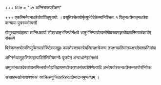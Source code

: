 +++
title = "५५ अग्निचक्रपरीक्षण"

+++
एकस्मिनैवनक्षत्रेत्रोर्वापितृपुत्रयोः । प्रसूतिश्चेत्तयोर्मृत्युर्भवेदेकेस्यनिश्चितः १ पितृनक्षत्रेमातृनक्षत्रेवा कन्याया पुत्रस्यवोत्पत्तौ

गोमुखप्रसवंकृत्वा शान्तिःकार्या सोदरभ्रातृभगिन्योर्नक्षत्रे भ्रातुर्भगिन्यावोत्पत्तौगोप्रसवमकृत्वैवशान्तिमात्रंकार्यम् संकल्पे

पित्रेकनक्षत्रोत्पत्तिसूचितसर्वारिष्टेत्याद्यूहः कलशेरक्तवस्त्रेयस्मिन्नक्षत्रेजन्म तन्नक्षत्रप्रतिमांतन्नक्षत्रदेवताप्रतिमांवा

अग्निर्नःपातुकृत्तिकाइत्यादितैत्तिरीयमन्त्रैः पूजयेत् अन्वाधानेइदंनक्षत्रं

अमुकांनक्षत्रदेवतांवासमिच्चर्वाज्यैःप्रतिद्रव्यमष्टोत्तरशतसंख्यंशेषेणेत्यादि अन्तेययोरकनक्षत्रेजन्मतयोरभिषेकः

अत्रग्रहमखोनावावश्यकः क्वचित्संपूजितहरिहरप्रतिमादानमुप्यक्तम् ।
